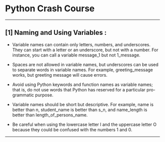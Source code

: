 # Python Crash Course 
--- 

## [1] Naming and Using Variables : 

* Variable names can contain only letters, numbers, and underscores. 
They can start with a letter or an underscore, but not with a number. 
For instance, you can call a variable message_1 but not 1_message.


* Spaces are not allowed in variable names, but underscores can be used 
to separate words in variable names. For example, greeting_message works, 
but greeting message will cause errors.

* Avoid using Python keywords and function names as variable names; 
that is, do not use words that Python has reserved for a particular pro-
grammatic purpose.

* Variable names should be short but descriptive. For example, name is 
better than n, student_name is better than s_n, and name_length is better 
than length_of_persons_name.

* Be careful when using the lowercase letter l and the uppercase letter O 
because they could be confused with the numbers 1 and 0.
--- 
